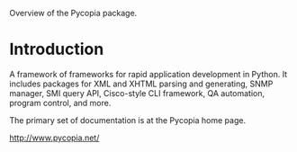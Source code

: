 Overview of the Pycopia package.

# Introduction #

A framework of frameworks for rapid application development in Python. It
includes packages for XML and XHTML parsing and generating, SNMP manager,
SMI query API, Cisco-style CLI framework, QA automation, program control,
and more.

The primary set of documentation is at the Pycopia home page.

http://www.pycopia.net/